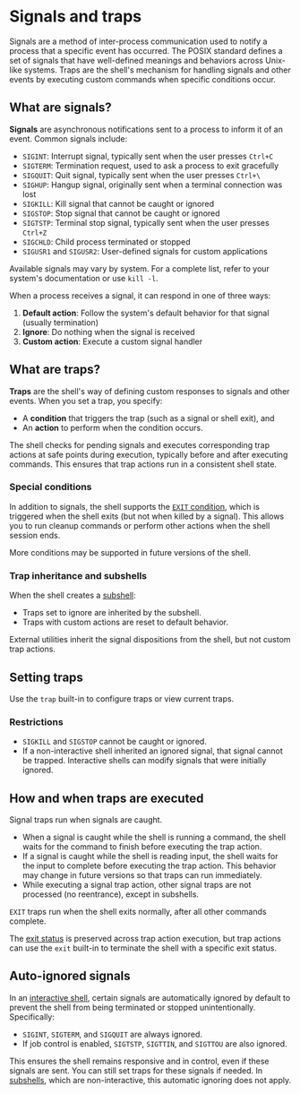 # Signals and traps

Signals are a method of inter-process communication used to notify a process that a specific event has occurred. The POSIX standard defines a set of signals that have well-defined meanings and behaviors across Unix-like systems. Traps are the shell's mechanism for handling signals and other events by executing custom commands when specific conditions occur.

## What are signals?

**Signals** are asynchronous notifications sent to a process to inform it of an event. Common signals include:

- `SIGINT`: Interrupt signal, typically sent when the user presses `Ctrl+C`
- `SIGTERM`: Termination request, used to ask a process to exit gracefully
- `SIGQUIT`: Quit signal, typically sent when the user presses `Ctrl+\`
- `SIGHUP`: Hangup signal, originally sent when a terminal connection was lost
- `SIGKILL`: Kill signal that cannot be caught or ignored
- `SIGSTOP`: Stop signal that cannot be caught or ignored
- `SIGTSTP`: Terminal stop signal, typically sent when the user presses `Ctrl+Z`
- `SIGCHLD`: Child process terminated or stopped
- `SIGUSR1` and `SIGUSR2`: User-defined signals for custom applications

Available signals may vary by system. For a complete list, refer to your system's documentation or use `kill -l`.

When a process receives a signal, it can respond in one of three ways:

1. **Default action**: Follow the system's default behavior for that signal (usually termination)
2. **Ignore**: Do nothing when the signal is received
3. **Custom action**: Execute a custom signal handler

## What are traps?

**Traps** are the shell's way of defining custom responses to signals and other events. When you set a trap, you specify:

- A **condition** that triggers the trap (such as a signal or shell exit), and
- An **action** to perform when the condition occurs.

The shell checks for pending signals and executes corresponding trap actions at safe points during execution, typically before and after executing commands. This ensures that trap actions run in a consistent shell state.

### Special conditions

In addition to signals, the shell supports the [`EXIT` condition](../termination.md#exit-trap), which is triggered when the shell exits (but not when killed by a signal). This allows you to run cleanup commands or perform other actions when the shell session ends.

More conditions may be supported in future versions of the shell.

### Trap inheritance and subshells

When the shell creates a [subshell](index.html#subshells):

- Traps set to ignore are inherited by the subshell.
- Traps with custom actions are reset to default behavior.

External utilities inherit the signal dispositions from the shell, but not custom trap actions.

## Setting traps

Use the `trap` built-in to configure traps or view current traps.

### Restrictions

- `SIGKILL` and `SIGSTOP` cannot be caught or ignored.
- If a non-interactive shell inherited an ignored signal, that signal cannot be trapped. Interactive shells can modify signals that were initially ignored.

## How and when traps are executed

Signal traps run when signals are caught.

- When a signal is caught while the shell is running a command, the shell waits for the command to finish before executing the trap action.
- If a signal is caught while the shell is reading input, the shell waits for the input to complete before executing the trap action. This behavior may change in future versions so that traps can run immediately.
- While executing a signal trap action, other signal traps are not processed (no reentrance), except in subshells.

`EXIT` traps run when the shell exits normally, after all other commands complete.

The [exit status](../language/commands/exit_status.md) is preserved across trap action execution, but trap actions can use the `exit` built-in to terminate the shell with a specific exit status.

## Auto-ignored signals

In an [interactive shell](../interactive.md), certain signals are automatically ignored by default to prevent the shell from being terminated or stopped unintentionally. Specifically:

- `SIGINT`, `SIGTERM`, and `SIGQUIT` are always ignored.
- If job control is enabled, `SIGTSTP`, `SIGTTIN`, and `SIGTTOU` are also ignored.

This ensures the shell remains responsive and in control, even if these signals are sent. You can still set traps for these signals if needed. In [subshells](index.html#subshells), which are non-interactive, this automatic ignoring does not apply.
